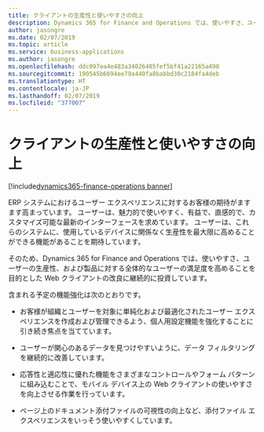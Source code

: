 ```yaml
---
title: クライアントの生産性と使いやすさの向上
description: Dynamics 365 for Finance and Operations では、使いやすさ、ユーザーの生産性、および製品に対する全体的なユーザーの満足度を高めることを目的とした Web クライアントの改良に継続的に投資しています。
author: jasongre
ms.date: 02/07/2019
ms.topic: article
ms.service: business-applications
ms.author: jasongre
ms.openlocfilehash: ddc097ea4e483a34026405fef5bf41a22165a498
ms.sourcegitcommit: 190545b6694ee79a440fa8babbd30c2184fa4deb
ms.translationtype: HT
ms.contentlocale: ja-JP
ms.lasthandoff: 02/07/2019
ms.locfileid: "377007"
---
```

#  <a name="client-productivity-and-usability-improvements"></a>クライアントの生産性と使いやすさの向上
[!include[dynamics365-finance-operations banner](../includes/dynamics365-finance-operations.md)]


ERP システムにおけるユーザー エクスペリエンスに対するお客様の期待がますます高まっています。 ユーザーは、魅力的で使いやすく、有益で、直感的で、カスタマイズ可能な最新のインターフェースを求めています。 ユーザーは、これらのシステムに、使用しているデバイスに関係なく生産性を最大限に高めることができる機能があることを期待しています。 

そのため、Dynamics 365 for Finance and Operations では、使いやすさ、ユーザーの生産性、および製品に対する全体的なユーザーの満足度を高めることを目的とした Web クライアントの改良に継続的に投資しています。

含まれる予定の機能強化は次のとおりです。

-   お客様が組織とユーザーを対象に単純化および最適化されたユーザー エクスペリエンスを作成および管理できるよう、個人用設定機能を強化することに引き続き焦点を当てています。

-   ユーザーが関心のあるデータを見つけやすいように、データ フィルタリングを継続的に改善しています。

-   応答性と適応性に優れた機能をさまざまなコントロールやフォーム パターンに組み込むことで、モバイル デバイス上の Web クライアントの使いやすさを向上させる作業を行っています。

-   ページ上のドキュメント添付ファイルの可視性の向上など、添付ファイル エクスペリエンスをいっそう使いやすくしています。
